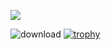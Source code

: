 
![](https://github.com/blackcater/blackcater/raw/main/images/Hi.gif) 

![download](https://user-images.githubusercontent.com/97259944/180193435-f7d3ac63-a638-4804-945a-5310fe19295b.png)
[![trophy](https://github-profile-trophy.vercel.app/?username=namazii-ma&theme=onedark)](https://github.com/ryo-ma/github-profile-trophy)

